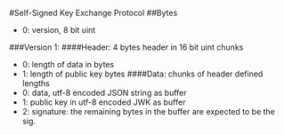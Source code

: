 #Self-Signed Key Exchange Protocol
##Bytes
 * 0: version, 8 bit uint

###Version 1: 
####Header: 4 bytes header in 16 bit uint chunks
 * 0: length of data in bytes
 * 1: length of public key bytes
####Data: chunks of header defined lengths
 * 0: data, utf-8 encoded JSON string as buffer
 * 1: public key in utf-8 encoded JWK as buffer
 * 2: signature: the remaining bytes in the buffer are expected to be the sig.
 
 

